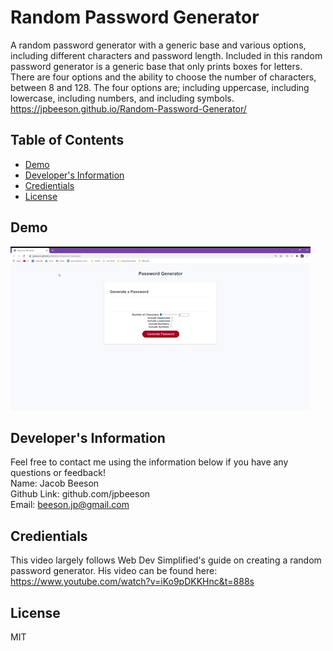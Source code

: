 # Random Password Generator
  A random password generator with a generic base and various options, including different characters and password length. Included in this random password generator is a generic base that only prints boxes for letters. There are four options and the ability to choose the number of characters, between 8 and 128. The four options are; including uppercase, including lowercase, including numbers, and including symbols.
  <br>
  https://jpbeeson.github.io/Random-Password-Generator/
  ## Table of Contents
  * [Demo](#demo)
  * [Developer's Information](#devInfo)
  * [Credientials](#credientials)
  * [License](#license)
  
  ## <a name="demo"></a>Demo
  ![](Assets/rpg.gif)

  ## <a name="devInfo"></a>Developer's Information
  Feel free to contact me using the information below if you have any questions or feedback!
  <br>
  Name: Jacob Beeson
  <br>
  Github Link: github.com/jpbeeson
  <br>
  Email: <beeson.jp@gmail.com>
  ## <a name="credientials"></a>Credientials
  This video largely follows Web Dev Simplified's guide on creating a random password generator. His video can be found here: https://www.youtube.com/watch?v=iKo9pDKKHnc&t=888s
  ## <a name="license"></a>License
  MIT
